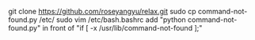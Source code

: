 git clone https://github.com/roseyangyu/relax.git
sudo cp command-not-found.py /etc/
sudo vim /etc/bash.bashrc
add "python command-not-found.py" in front of  "if [ -x /usr/lib/command-not-found ];"
